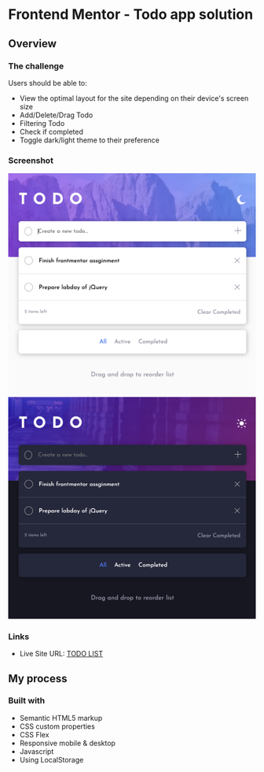 # Frontend Mentor - Todo app solution

## Overview

### The challenge

Users should be able to:

- View the optimal layout for the site depending on their device's screen size
- Add/Delete/Drag Todo
- Filtering Todo
- Check if completed
- Toggle dark/light theme to their preference

### Screenshot

![](./screenshot1.png)
![](./screenshot2.png)

### Links

- Live Site URL: [TODO LIST](https://hello-chloe-seoyeong.github.io/pj_todo/)

## My process

### Built with

- Semantic HTML5 markup
- CSS custom properties
- CSS Flex
- Responsive mobile & desktop
- Javascript
- Using LocalStorage
